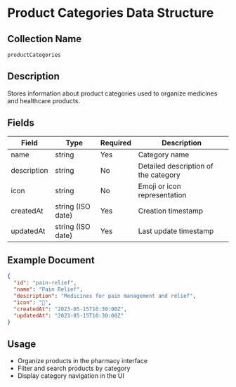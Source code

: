 # Product Categories Data Structure

## Collection Name
`productCategories`

## Description
Stores information about product categories used to organize medicines and healthcare products.

## Fields
| Field | Type | Required | Description |
|-------|------|----------|-------------|
| name | string | Yes | Category name |
| description | string | No | Detailed description of the category |
| icon | string | No | Emoji or icon representation |
| createdAt | string (ISO date) | Yes | Creation timestamp |
| updatedAt | string (ISO date) | Yes | Last update timestamp |

## Example Document
```json
{
  "id": "pain-relief",
  "name": "Pain Relief",
  "description": "Medicines for pain management and relief",
  "icon": "💊",
  "createdAt": "2023-05-15T10:30:00Z",
  "updatedAt": "2023-05-15T10:30:00Z"
}
```

## Usage
- Organize products in the pharmacy interface
- Filter and search products by category
- Display category navigation in the UI